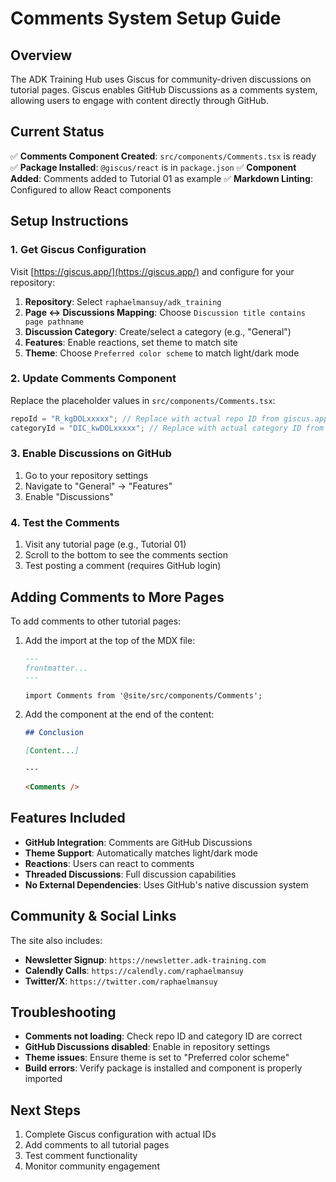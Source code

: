 # Comments System Setup Guide

## Overview

The ADK Training Hub uses Giscus for community-driven discussions
on tutorial pages. Giscus enables GitHub Discussions as a comments
system, allowing users to engage with content directly through GitHub.

## Current Status

✅ **Comments Component Created**: `src/components/Comments.tsx` is ready
✅ **Package Installed**: `@giscus/react` is in `package.json`
✅ **Component Added**: Comments added to Tutorial 01 as example
✅ **Markdown Linting**: Configured to allow React components

## Setup Instructions

### 1. Get Giscus Configuration

Visit [https://giscus.app/](https://giscus.app/) and configure for your repository:

1. **Repository**: Select `raphaelmansuy/adk_training`
2. **Page ↔ Discussions Mapping**: Choose `Discussion title contains page pathname`
3. **Discussion Category**: Create/select a category (e.g., "General")
4. **Features**: Enable reactions, set theme to match site
5. **Theme**: Choose `Preferred color scheme` to match light/dark mode

### 2. Update Comments Component

Replace the placeholder values in `src/components/Comments.tsx`:

```typescript
repoId = "R_kgDOLxxxxx"; // Replace with actual repo ID from giscus.app
categoryId = "DIC_kwDOLxxxxx"; // Replace with actual category ID from giscus.app
```

### 3. Enable Discussions on GitHub

1. Go to your repository settings
2. Navigate to "General" → "Features"
3. Enable "Discussions"

### 4. Test the Comments

1. Visit any tutorial page (e.g., Tutorial 01)
2. Scroll to the bottom to see the comments section
3. Test posting a comment (requires GitHub login)

## Adding Comments to More Pages

To add comments to other tutorial pages:

1. Add the import at the top of the MDX file:

   ```markdown
   ---
   frontmatter...
   ---

   import Comments from '@site/src/components/Comments';
   ```

2. Add the component at the end of the content:

   ```markdown
   ## Conclusion

   [Content...]

   ---

   <Comments />
   ```

## Features Included

- **GitHub Integration**: Comments are GitHub Discussions
- **Theme Support**: Automatically matches light/dark mode
- **Reactions**: Users can react to comments
- **Threaded Discussions**: Full discussion capabilities
- **No External Dependencies**: Uses GitHub's native discussion system

## Community & Social Links

The site also includes:

- **Newsletter Signup**: `https://newsletter.adk-training.com`
- **Calendly Calls**: `https://calendly.com/raphaelmansuy`
- **Twitter/X**: `https://twitter.com/raphaelmansuy`

## Troubleshooting

- **Comments not loading**: Check repo ID and category ID are correct
- **GitHub Discussions disabled**: Enable in repository settings
- **Theme issues**: Ensure theme is set to "Preferred color scheme"
- **Build errors**: Verify package is installed and component is properly imported

## Next Steps

1. Complete Giscus configuration with actual IDs
2. Add comments to all tutorial pages
3. Test comment functionality
4. Monitor community engagement
